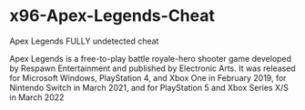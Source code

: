 # x96-Apex-Legends-Cheat
Apex Legends
FULLY undetected cheat

Apex Legends is a free-to-play battle royale-hero shooter game developed by Respawn Entertainment and published by Electronic Arts. It was released for Microsoft Windows, PlayStation 4, and Xbox One in February 2019, for Nintendo Switch in March 2021, and for PlayStation 5 and Xbox Series X/S in March 2022
